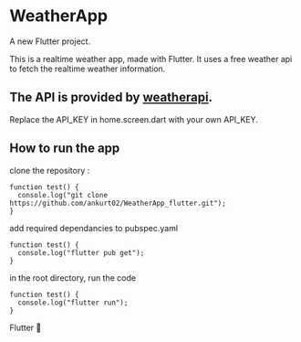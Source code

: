 # WeatherApp

A new Flutter project.

This is a realtime weather app, made with Flutter.
It uses a free weather api to fetch the realtime weather information.


## The API is provided by [weatherapi](https://www.weatherapi.com/).

Replace the API_KEY in home.screen.dart with your own API_KEY.



## How to run the app

clone the repository :

```
function test() {
  console.log("git clone https://github.com/ankurt02/WeatherApp_flutter.git");
} 
```

add required dependancies to pubspec.yaml

```
function test() {
  console.log("flutter pub get");
}
```

in the root directory, run the code

```
function test() {
  console.log("flutter run");
}
```

Flutter :blue_heart: